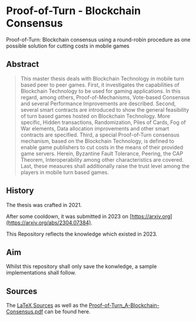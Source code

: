 # Proof-of-Turn - Blockchain Consensus

Proof-of-Turn: Blockchain consensus using a round-robin procedure as one possible solution for cutting costs in mobile games

## Abstract

> This master thesis deals with Blockchain Technology in mobile turn based peer to peer games. First, it investigates the capabilities of Blockchain Technology to be used for gaming applications. In this regard, among others, Proof-of-Mechanisms, Vote-based Consensus and several Performance Improvements are described. Second, several smart contracts are introduced to show the general feasibility of turn based games hosted on Blockchain Technology. More specific, Hidden transactions, Randomization, Piles of Cards, Fog of War elements, Data allocation improvements and other smart contracts are specified. Third, a special Proof-of-Turn consensus mechanism, based on the Blockchain Technology, is defined to enable game publishers to cut costs in the means of their provided game servers. Herein, Byzantine Fault Tolerance, Peering, the CAP Theorem, Interoperability among other characteristics are covered. Last, these measures shall additionally raise the trust level among the players in mobile turn based games.


## History

The thesis was crafted in 2021.

After some cooldown, it was submitted in 2023 on [https://arxiv.org](https://arxiv.org/abs/2304.07384).

This Repository reflects the knowledge which existed in 2023.


## Aim

Whilst this repository shall only save the konwledge, a sample implementations shall follow.


## Sources

The [LaTeX Sources](TeX%20Sources)
as well as the
[Proof-of-Turn_A-Blockchain-Consensus.pdf](Proof-of-Turn_A-Blockchain-Consensus.pdf)
can be found here.
